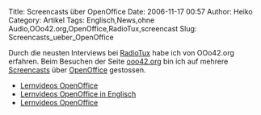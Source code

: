 Title: Screencasts über OpenOffice
Date: 2006-11-17 00:57
Author: Heiko
Category: Artikel
Tags: Englisch,News,ohne Audio,OOo42.org,OpenOffice,RadioTux,screencast
Slug: Screencasts_ueber_OpenOffice

Durch die neusten Interviews bei [RadioTux](http://www.radiotux.de) habe ich
von OOo42.org erfahren. Beim Besuchen der Seite [ooo42.org](http://ooo42.org/)
bin ich auf mehrere [Screencasts](http://de.wikipedia.org/wiki/Screencast)
über [OpenOffice](http://de.wikipedia.org/wiki/Openoffice) gestossen.

  * [Lernvideos OpenOffice](http://www.informatikserver.at/ooo/index.html)
  * [Lernvideos OpenOffice in Englisch](http://business.newsforge.com/article.pl?sid=05/11/09/2044220&tid=35&tid=136)
  * [Lernvideos OpenOffice](http://desktop.conecta.it/cospa/de/writer.html)

